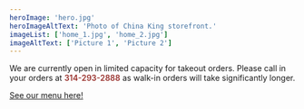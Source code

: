 ```yaml
---
heroImage: 'hero.jpg'
heroImageAltText: 'Photo of China King storefront.'
imageList: ['home_1.jpg', 'home_2.jpg']
imageAltText: ['Picture 1', 'Picture 2']
---
```


We are currently open in limited capacity for takeout orders. Please call in your orders at <span style="color: #9a322d; font-weight: 600;">314-293-2888</span> as walk-in orders will take significantly longer.

[See our menu here!](/menu)
